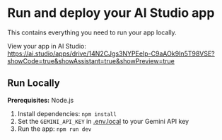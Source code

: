 # Run and deploy your AI Studio app

This contains everything you need to run your app locally.

View your app in AI Studio: https://ai.studio/apps/drive/14N2CJgs3NYPEeIp-C9aAOk9In5T98VSE?showCode=true&showAssistant=true&showPreview=true

## Run Locally

**Prerequisites:**  Node.js


1. Install dependencies:
   `npm install`
2. Set the `GEMINI_API_KEY` in [.env.local](.env.local) to your Gemini API key
3. Run the app:
   `npm run dev`
